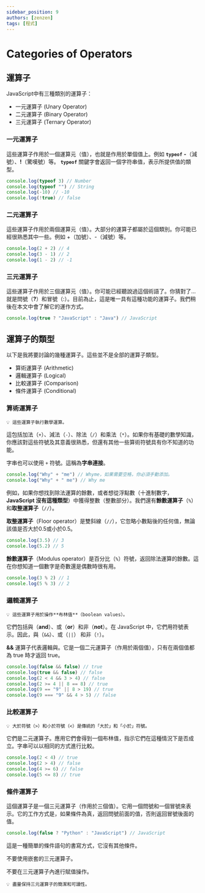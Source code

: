 ```yaml
---
sidebar_position: 9
authors: [zenzen]
tags: [程式]
---
```

# Categories of Operators

## **運算子**

JavaScript中有三種類別的運算子：

- 一元運算子 (Unary Operator)
- 二元運算子 (Binary Operator)
- 三元運算子 (Ternary Operator)

### **一元運算子**

這些運算子作用於一個運算元（值），也就是作用於單個值上。例如  **`typeof`** **-**（減號）、**!**（驚嘆號）等。 **`typeof`** 關鍵字會返回一個字符串值，表示所提供值的類型。

```jsx
console.log(typeof 3) // Number
console.log(typeof "") // String
console.log(-10) // -10
console.log(!true) // false
```

### **二元運算子**

這些運算子作用於兩個運算元（值）。大部分的運算子都屬於這個類別。你可能已經很熟悉其中一些。例如 +（加號）、-（減號）等。

```jsx
console.log(2 + 2) // 4
console.log(3 - 1) // 2
console.log(1 - 2) // -1
```

### **三元運算子**

這些運算子作用於三個運算元（值）。你可能已經聽說過這個術語了。你猜對了... 就是問號（**?**）和冒號（:）。目前為止，這是唯一具有這種功能的運算子。我們稍後在本文中會了解它的運作方式。

```jsx
console.log(true ? "JavaScript" : "Java") // JavaScript
```

## **運算子的類型**

以下是我將要討論的幾種運算子。這些並不是全部的運算子類型。

- 算術運算子 (Arithmetic)
- 邏輯運算子 (Logical)
- 比較運算子 (Comparison)
- 條件運算子 (Conditional)

### **算術運算子**

```
💡 這些運算子執行數學運算。
```

這包括加法（`+`）、減法（`-`）、除法（`/`）和乘法（`*`）。如果你有基礎的數學知識，你應該對這些符號及其意義很熟悉，但還有其他一些算術符號具有你不知道的功能。

字串也可以使用 `+` 符號。這稱為**字串連接**。

```jsx
console.log("Why" + "me") // Whyme，如果需要空格，你必須手動添加。
console.log("Why" + " me") // Why me
```

例如，如果你想找到除法運算的餘數，或者想從浮點數（十進制數字，**JavaScript 沒有這種類型**）中獲得整數（整數部分）。我們還有**餘數運算子**（`%`）和**取整運算子**（`//`）。

**取整運算子**（Floor operator）是雙斜線（`//`），它忽略小數點後的任何值，無論該值是否大於0.5或小於0.5。

```jsx
console.log(3.5) // 3
console.log(5.2) // 5
```

**餘數運算子**（Modulus operator）是百分比（`%`）符號，返回除法運算的餘數。這在你想知道一個數字是奇數還是偶數時很有用。

```jsx
console.log(3 % 2) // 1
console.log(5 % 3) // 2
```

### **邏輯運算子**

```
💡 這些運算子用於操作**布林值**（boolean values）。
```

它們包括與（**and**）、或（**or**）和非（**not**）。在 JavaScript 中，它們用符號表示。因此，與（`&&`）、或（`||`） 和非（`!`）。

**&&** 運算子代表邏輯與。它是一個二元運算子（作用於兩個值），只有在兩個值都為 true 時才返回 true。

```jsx
console.log(false && false) // true
console.log(true && false) // false
console.log(2 < 4 && 3 > 4) // false
console.log(2 >= 4 || 8 == 8) // true
console.log(9 == "9" || 8 > 19) // true
console.log(9 === "9" && 4 > 5) // false
```

### **比較運算子**

```
💡 大於符號（>）和小於符號（<）是傳統的「大於」和「小於」符號。
```

它們是二元運算子。應用它們會得到一個布林值，指示它們在這種情況下是否成立。字串可以以相同的方式進行比較。

```jsx
console.log(2 < 4) // true
console.log(2 > 4) // false
console.log(4 >= 6) // false
console.log(5 <= 8) // true
```

### **條件運算子**

這個運算子是一個三元運算子（作用於三個值）。它用一個問號和一個冒號來表示。它的工作方式是，如果條件為真，返回問號前面的值，否則返回冒號後面的值。

```jsx
console.log(false ? "Python" : "JavaScript") // JavaScript
```

這是一種簡單的條件語句的書寫方式，它沒有其他條件。

不要使用嵌套的三元運算子。

不要在三元運算子內進行賦值操作。

```
💡 盡量保持三元運算子的簡潔和可讀性。
```
